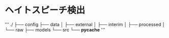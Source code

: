 # ヘイトスピーチ検出

'''
./
├── config
├── data
│   ├── external
│   ├── interim
│   ├── processed
│   └── raw
├── models
└── src
    └── __pycache__
'''
